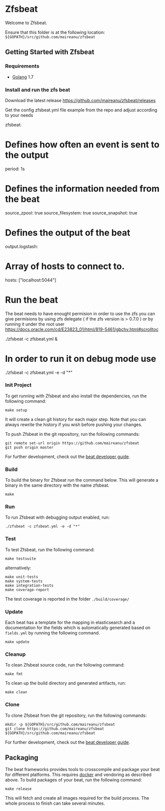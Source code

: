 # Zfsbeat

Welcome to Zfsbeat.

Ensure that this folder is at the following location:
`${GOPATH}/src/github.com/maireanu/zfsbeat`

## Getting Started with Zfsbeat

### Requirements

* [Golang](https://golang.org/dl/) 1.7

### Install and run the zfs beat

Download the latest release
https://github.com/maireanu/zfsbeat/releases

Get the config zfsbeat.yml file example from the repo and adjust according to your needs

zfsbeat:
  # Defines how often an event is sent to the output
  period: 1s
  # Defines the information needed from the beat
  source_zpool: true
  source_filesystem: true
  source_snapshot: true
  
# Defines the output of the beat
output.logstash:
  # Array of hosts to connect to.
  hosts: ["localhost:5044"]  

# Run the beat

The beat needs to have enought permision in order to use the zfs
you can give permisions by using zfs delegate ( if the zfs version is > 0.7.0 )  or by running it under the root user
https://docs.oracle.com/cd/E23823_01/html/819-5461/gbchv.html#scrolltoc

./zfsbeat -c zfsbeat.yml &

# In order to run it on debug mode use
./zfsbeat -c zfsbeat.yml -e -d "*"


### Init Project
To get running with Zfsbeat and also install the
dependencies, run the following command:

```
make setup
```

It will create a clean git history for each major step. Note that you can always rewrite the history if you wish before pushing your changes.

To push Zfsbeat in the git repository, run the following commands:

```
git remote set-url origin https://github.com/maireanu/zfsbeat
git push origin master
```

For further development, check out the [beat developer guide](https://www.elastic.co/guide/en/beats/libbeat/current/new-beat.html).

### Build

To build the binary for Zfsbeat run the command below. This will generate a binary
in the same directory with the name zfsbeat.

```
make
```


### Run

To run Zfsbeat with debugging output enabled, run:

```
./zfsbeat -c zfsbeat.yml -e -d "*"
```


### Test

To test Zfsbeat, run the following command:

```
make testsuite
```

alternatively:
```
make unit-tests
make system-tests
make integration-tests
make coverage-report
```

The test coverage is reported in the folder `./build/coverage/`

### Update

Each beat has a template for the mapping in elasticsearch and a documentation for the fields
which is automatically generated based on `fields.yml` by running the following command.

```
make update
```


### Cleanup

To clean  Zfsbeat source code, run the following command:

```
make fmt
```

To clean up the build directory and generated artifacts, run:

```
make clean
```


### Clone

To clone Zfsbeat from the git repository, run the following commands:

```
mkdir -p ${GOPATH}/src/github.com/maireanu/zfsbeat
git clone https://github.com/maireanu/zfsbeat ${GOPATH}/src/github.com/maireanu/zfsbeat
```


For further development, check out the [beat developer guide](https://www.elastic.co/guide/en/beats/libbeat/current/new-beat.html).


## Packaging

The beat frameworks provides tools to crosscompile and package your beat for different platforms. This requires [docker](https://www.docker.com/) and vendoring as described above. To build packages of your beat, run the following command:

```
make release
```

This will fetch and create all images required for the build process. The whole process to finish can take several minutes.
